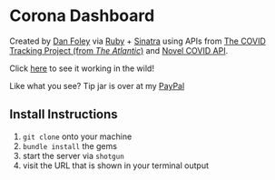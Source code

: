 # Corona Dashboard

Created by [Dan Foley](https://www.dan-foley.com) via [Ruby](https://www.ruby-lang.org/en) + [Sinatra](http://www.sinatrarb.com) using APIs from [The COVID Tracking Project (from *The Atlantic*)](https://covidtracking.com/) and [Novel COVID API](https://corona.lmao.ninja/).

Click [here](https://rona-dash.herokuapp.com/) to see it working in the wild!

Like what you see? Tip jar is over at my [PayPal](https://www.paypal.me/danfoley)

## Install Instructions
1. ```git clone``` onto your machine
1. ```bundle install``` the gems
1. start the server via ```shotgun```
1. visit the URL that is shown in your terminal output 
